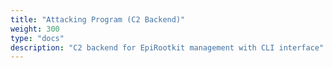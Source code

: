 ```yaml
---
title: "Attacking Program (C2 Backend)"
weight: 300
type: "docs"
description: "C2 backend for EpiRootkit management with CLI interface"
---
```

